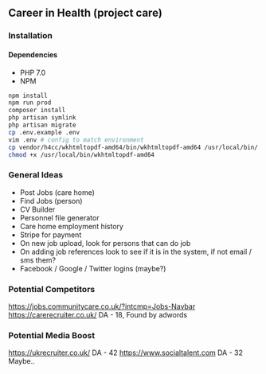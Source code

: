 ## Career in Health (project care)

### Installation
#### Dependencies
- PHP 7.0
- NPM

```bash
npm install
npm run prod
composer install
php artisan symlink
php artisan migrate
cp .env.example .env
vim .env # config to match environment
cp vendor/h4cc/wkhtmltopdf-amd64/bin/wkhtmltopdf-amd64 /usr/local/bin/ # maybe sudo
chmod +x /usr/local/bin/wkhtmltopdf-amd64                              # maybe sudo
```


### General Ideas
- Post Jobs (care home)
- Find Jobs (person)
- CV Builder
- Personnel file generator
- Care home employment history
- Stripe for payment
- On new job upload, look for persons that can do job
- On adding job references look to see if it is in the system, if not email / sms them?
- Facebook / Google / Twitter logins (maybe?)

### Potential Competitors
https://jobs.communitycare.co.uk/?intcmp=Jobs-Navbar
https://carerecruiter.co.uk/ DA - 18, Found by adwords

### Potential Media Boost
https://ukrecruiter.co.uk/ DA - 42
https://www.socialtalent.com DA - 32 Maybe..
